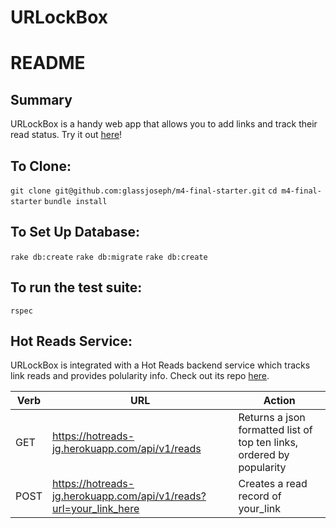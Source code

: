 # URLockBox

# README

## Summary
URLockBox is a handy web app that allows you to add links and track their read status.
Try it out [here](https://urllockbox-jg.herokuapp.com/)!

## To Clone: 

`git clone git@github.com:glassjoseph/m4-final-starter.git`
`cd m4-final-starter`
`bundle install`

## To Set Up Database:
`rake db:create`
`rake db:migrate`
`rake db:create`


## To run the test suite:
`rspec`


## Hot Reads Service:

URLockBox is integrated with a Hot Reads backend service which tracks link reads and provides polularity info. Check out its repo [here](https://github.com/glassjoseph/hot_reads).


| Verb        | URL           | Action  |
| ------------- |-------------| -----|
| GET     | https://hotreads-jg.herokuapp.com/api/v1/reads| Returns a json formatted list of top ten links, ordered by popularity |
| POST      | https://hotreads-jg.herokuapp.com/api/v1/reads?url=your_link_here     |   Creates a read record of your_link |
